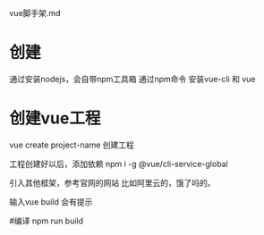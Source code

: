 vue脚手架.md

# 创建
通过安装nodejs，会自带npm工具箱
通过npm命令 安装vue-cli 和 vue

# 创建vue工程

vue create project-name 创建工程

工程创建好以后，添加依赖
npm i -g @vue/cli-service-global

引入其他框架，参考官网的网站 比如阿里云的，饿了吗的。

输入vue build 会有提示

#编译
npm run build